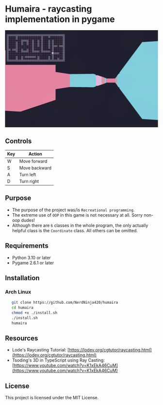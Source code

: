 # Humaira - raycasting implementation in pygame

![Screenshot](./assets/humaira.png)

## Controls

| Key | Action        |
| --- | ------------- |
| W   | Move forward  |
| S   | Move backward |
| A   | Turn left     |
| D   | Turn right    |

## Purpose

- The purpose of the project was/is `Recreational programming`.
- The extreme use of `OOP` in this game is not necessary at all. Sorry non-oop dudes!
- Although there are `6` classes in the whole program, the only actually helpful class is the
  `Coordinate` class. All others can be omitted.

## Requirements

- Python 3.10 or later
- Pygame 2.6.1 or later

## Installation

### Arch Linux

```sh
   git clone https://github.com/NerdNinja420/humaira
   cd humaira
   chmod +x ./install.sh
   ./install.sh
   humaira
```

## Resources

- Lode's Raycasting Tutorial: [https://lodev.org/cgtutor/raycasting.html](https://lodev.org/cgtutor/raycasting.html)
- Tsoding's 3D in TypeScript using Ray Casting: [https://www.youtube.com/watch?v=K1xEkA46CuM](https://www.youtube.com/watch?v=K1xEkA46CuM)

## License

This project is licensed under the MIT License.

